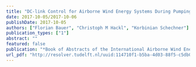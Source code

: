 ```yaml
---
title: "DC-link Control for Airborne Wind Energy Systems During Pumping Mode"
date: 2017-10-05/2017-10-06
publishDate: 2017-10-05
authors: ["Florian Bauer", "Christoph M Hackl", "Korbinian Schechner"]
publication_types: ["1"]
abstract: ""
featured: false
publication: "*Book of Abstracts of the International Airborne Wind Energy Conference (AWEC 2017)*"
url_pdf: "http://resolver.tudelft.nl/uuid:114710f1-b5ba-4d03-88f5-c5db05f1583b"
---
```


